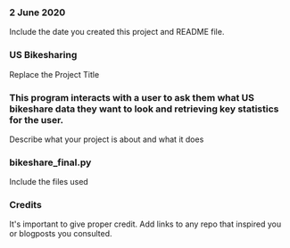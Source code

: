 ### 2 June 2020
Include the date you created this project and README file.

### US Bikesharing
Replace the Project Title

### This program interacts with a user to ask them what US bikeshare data they want to look and retrieving key statistics for the user.
Describe what your project is about and what it does

### bikeshare_final.py
Include the files used

### Credits
It's important to give proper credit. Add links to any repo that inspired you or blogposts you consulted.
